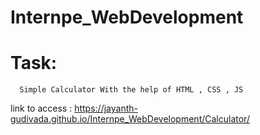 # Internpe_WebDevelopment

# Task:
      Simple Calculator With the help of HTML , CSS , JS
link to access : https://jayanth-gudivada.github.io/Internpe_WebDevelopment/Calculator/
